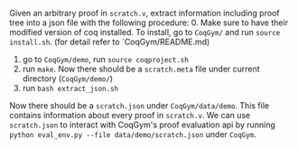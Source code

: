 Given an arbitrary proof in `scratch.v`, extract information including proof tree into a json file with the following procedure:
0.  Make sure to have their modified version of coq installed. To install, go to `CoqGym/` and run `source install.sh`. (for detail refer to `CoqGym/README.md)
1.  go to `CoqGym/demo`, run `source coqproject.sh`
2.  run `make`. Now there should be a `scratch.meta` file under current directory (`CoqGym/demo/`) 
3.  run `bash extract_json.sh`

Now there should be a `scratch.json` under `CoqGym/data/demo`. This file contains information about every proof in `scratch.v`. We can use `scratch.json` to interact with CoqGym's proof evaluation api by running `python eval_env.py --file data/demo/scratch.json` under `CoqGym`.
